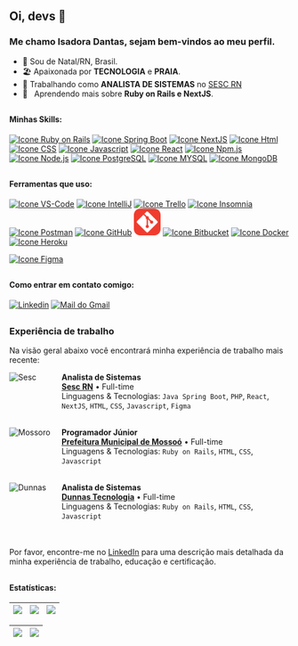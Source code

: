 ## Oi, devs 👋

<h3>Me chamo Isadora Dantas, sejam bem-vindos ao meu perfil.</h3>

- 📍 Sou de Natal/RN, Brasil.
- 🏖️ Apaixonada por **TECNOLOGIA** e **PRAIA**.
- 💼 Trabalhando como **ANALISTA DE SISTEMAS** no <a href="[LINK DA EMPRESA](https://sescrn.com.br/)">SESC RN</a>
- 🧠 &nbsp; Aprendendo mais sobre **Ruby on Rails e NextJS**.

##

#### Minhas Skills:

[<img height="48px" width="48px" alt="Icone Ruby on Rails" src="https://skillicons.dev/icons?i=rails"/>](https://edgeguides.rubyonrails.org/)
[<img height="48px" width="48px" alt="Icone Spring Boot" src="https://skillicons.dev/icons?i=spring"/>](https://spring.io/projects/spring-boot)
[<img height="48px" width="48px" alt="Icone NextJS" src="https://skillicons.dev/icons?i=next" />](https://nextjs.org/)
[<img height="48px" width="48px" alt="Icone Html" src="https://skillicons.dev/icons?i=html"/>](https://developer.mozilla.org/pt-BR/docs/Web/HTML)
[<img height="48px" width="48px" alt="Icone CSS" src="https://skillicons.dev/icons?i=css"/>](https://developer.mozilla.org/pt-BR/docs/Web/CSS)
[<img height="48px" width="48px" alt="Icone Javascript" src="https://skillicons.dev/icons?i=javascript"/>](https://developer.mozilla.org/pt-BR/docs/Web/JavaScript)
[<img height="48px" width="48px" alt="Icone React" src="https://skillicons.dev/icons?i=react"/>](https://pt-br.react.dev)
[<img height="48px" width="48px" alt="Icone Npm.js" src="https://i.postimg.cc/L8k9jKJ2/Group.png"/>](https://www.npmjs.com)
[<img height="48px" width="48px" alt="Icone Node.js" src="https://skillicons.dev/icons?i=nodejs"/>](https://nodejs.org)
[<img height="48px" width="48px" alt="Icone PostgreSQL" src="https://skillicons.dev/icons?i=postgres"/>](https://www.postgresql.org)
[<img height="48px" width="48px" alt="Icone MYSQL" src="https://skillicons.dev/icons?i=mysql" />](https://dev.mysql.com/doc/)
[<img height="48px" width="48px" alt="Icone MongoDB" src="https://skillicons.dev/icons?i=mongo" />](https://www.mongodb.com/pt-br)

##

#### Ferramentas que uso:

[<img height="48px" width="48px" alt="Icone VS-Code" src="https://skillicons.dev/icons?i=vscode"/>](https://code.visualstudio.com)
[<img height="48px" width="48px" alt="Icone IntelliJ" src="https://skillicons.dev/icons?i=idea"/>](https://www.jetbrains.com/idea/)
[<img height="48px" width="48px" alt="Icone Trello" src="https://cdn.icon-icons.com/icons2/3041/PNG/512/trello_logo_icon_189227.png"/>](https://trello.com/)
[<img height="48px" width="48px" alt="Icone Insomnia" src="https://i.postimg.cc/MHch4m7T/insomnia.png"/>](https://insomnia.rest)
[<img height="48px" width="48px" alt="Icone Postman" src="https://i.postimg.cc/QNyBTNVk/postman.png"/>](https://www.postman.com)
[<img height="48px" width="48px" alt="Icone GitHub" src="https://skillicons.dev/icons?i=github"/>](https://github.com/)
[<img height="48px" width="48px" alt="Icone Git" src="https://raw.githubusercontent.com/tandpfun/skill-icons/main/icons/Git.svg"/>](https://git-scm.com)
[<img height="48px" width="48px" alt="Icone Bitbucket" src="https://cdn4.iconfinder.com/data/icons/logos-and-brands/512/44_Bitbucket_logo_logos-512.png"/>](https://bitbucket.org/)
[<img height="48px" width="48px" alt="Icone Docker" src="https://skillicons.dev/icons?i=docker"/>](https://www.docker.com/)
[<img height="48px" width="48px" alt="Icone Heroku" src="https://skillicons.dev/icons?i=heroku"/>](https://www.heroku.com/)

[<img height="48px" width="48px" alt="Icone Figma" src="https://skillicons.dev/icons?i=figma"/>](https://www.figma.com)


##

#### Como entrar em contato comigo:
[<img alt="Linkedin" src="https://img.shields.io/badge/-linkedin-%230077B5?style=for-the-badge&logo=linkedin&logoColor=white"/>](https://www.linkedin.com/in/isadoramdantas)
[<img alt="Mail do Gmail" src="https://img.shields.io/badge/mail-FFFFFF?style=for-the-badge&logo=gmail&logoColor=black"/>](mailto:isadoramariadasilvadantas@gmail.com)


##

### Experiência de trabalho

Na visão geral abaixo você encontrará minha experiência de trabalho mais recente:

[<img align="left" height="94px" width="94px" alt="Sesc" src="https://pbs.twimg.com/profile_images/1600158447382790152/DRZmEsGO_400x400.jpg"/>](https://sescrn.com.br/)


**Analista de Sistemas** \
[**Sesc RN**](https://sescrn.com.br) • Full-time \
Linguagens & Tecnologias: `Java Spring Boot`, `PHP`, `React`, `NextJS`, `HTML`, `CSS`, `Javascript`, `Figma`\
<br/>

[<img align="left" height="94px" width="94px" alt="Mossoro" src="https://www.prefeiturademossoro.com.br/assets/img/logo-prefeitura-mossoro-colorida.png"/>](https://www.prefeiturademossoro.com.br/)

**Programador Júnior** \
[**Prefeitura Municipal de Mossoó**](https://www.prefeiturademossoro.com.br/) • Full-time \
Linguagens & Tecnologias: `Ruby on Rails`, `HTML`, `CSS`, `Javascript`\
<br/>

[<img align="left" height="94px" width="94px" alt="Dunnas" src="https://i.ibb.co/d0sjy2V/images.jpg"/>](https://dunnastecnologia.com.br/)

**Analista de Sistemas** \
[**Dunnas Tecnologia**](https://dunnastecnologia.com.br/) • Full-time \
Linguagens & Tecnologias: `Ruby on Rails`, `HTML`, `CSS`, `Javascript`\
<br/>
<br/>

Por favor, encontre-me no [LinkedIn](https://www.linkedin.com/in/isadoramdantas/) para uma descrição mais detalhada da minha experiência de trabalho, educação e certificação.


##

#### Estatísticas:
  | ![](http://github-profile-summary-cards.vercel.app/api/cards/stats?username=isaahmdantas&theme=nord_dark) | ![](http://github-profile-summary-cards.vercel.app/api/cards/repos-per-language?username=isaahmdantas&hide=Html&theme=nord_dark) | ![](http://github-profile-summary-cards.vercel.app/api/cards/most-commit-language?username=isaahmdantas&theme=nord_dark) |
| :-: | :-: | :-: |

| ![](http://github-profile-summary-cards.vercel.app/api/cards/profile-details?username=isaahmdantas&theme=nord_dark) | ![](https://github-readme-streak-stats.herokuapp.com/?user=isaahmdantas&hide_border=true&date_format=M%20j%5B%2C%20Y%5D&background=2D3742&stroke=2D3742&ring=6bbbca&fire=6bbbca&currStreakNum=fff&sideNums=6bbbca&currStreakLabel=6bbbca&sideLabels=fff&dates=fff) |
| :-: | :-: |
